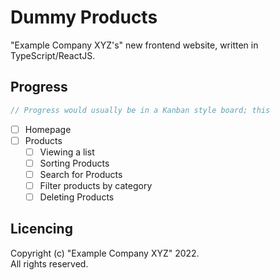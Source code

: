 # Dummy Products

"Example Company XYZ's" new frontend website, written in TypeScript/ReactJS.

## Progress

```ts
// Progress would usually be in a Kanban style board; this 
```

- [ ] Homepage
- [ ] Products
    - [ ] Viewing a list
    - [ ] Sorting Products
    - [ ] Search for Products
    - [ ] Filter products by category
    - [ ] Deleting Products

## Licencing

Copyright (c) "Example Company XYZ" 2022.  
All rights reserved.
